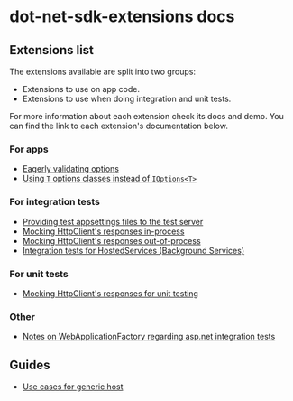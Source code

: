 # dot-net-sdk-extensions docs

## Extensions list

The extensions available are split into two groups:

* Extensions to use on app code.
* Extensions to use when doing integration and unit tests.

For more information about each extension check its docs and demo. You can find the link to each extension's documentation below.

### For apps

* [Eagerly validating options](/docs/configuration/options-eagerly-validation.md)
* [Using `T` options classes instead of `IOptions<T>`](/docs/configuration/options-without-IOptions.md)

### For integration tests

* [Providing test appsettings files to the test server](/docs/integration-tests/configuring-webhost.md)
* [Mocking HttpClient's responses in-process](/docs/integration-tests/http-mocking-in-process.md)
* [Mocking HttpClient's responses out-of-process](/docs/integration-tests/http-mocking-out-of-process.md)
* [Integration tests for HostedServices (Background Services)](/docs/integration-tests/hosted-services.md)

### For unit tests

* [Mocking HttpClient's responses for unit testing](/docs/unit-tests/http-mocking-unit-tests.md)

### Other

* [Notes on WebApplicationFactory regarding asp.net integration tests](/docs/integration-tests/web-application-factory.md)

## Guides

* [Use cases for generic host](/docs/guides/generic-host-use-cases.md)
